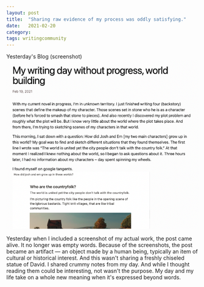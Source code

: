 ```yaml
---
layout: post
title:  "Sharing raw evidence of my process was oddly satisfying."
date:   2021-02-20
category: 
tags: writingcommunity
---
```

Yesterday's Blog (screenshot)
![image info](https://raw.githubusercontent.com/SilenceVosh/silencevosh.github.io/master/_posts/assets/images/NotionNotion.png "Notion Artifact")

Yesterday when I included a screenshot of my actual work, the post came alive. It no longer was empty words. Because of the screenshots, the post became an artifact — an object made by a human being, typically an item of cultural or historical interest. And this wasn't sharing a freshly chiseled statue of David. I shared crummy notes from my day. And while I thought reading them could be interesting, not wasn't the purpose. My day and my life take on a whole new meaning when it's expressed beyond words.